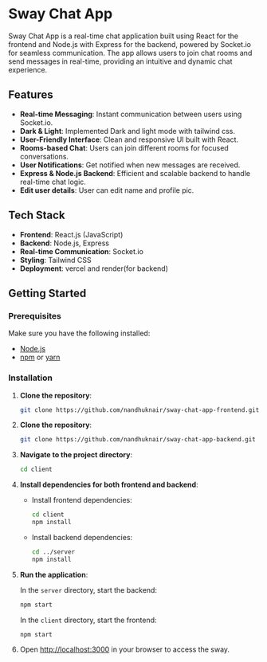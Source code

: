 # Sway Chat App

Sway Chat App is a real-time chat application built using React for the frontend and Node.js with Express for the backend, powered by Socket.io for seamless communication. The app allows users to join chat rooms and send messages in real-time, providing an intuitive and dynamic chat experience.

## Features

- **Real-time Messaging**: Instant communication between users using Socket.io.
- **Dark & Light**: Implemented Dark and light mode with tailwind css.
- **User-Friendly Interface**: Clean and responsive UI built with React.
- **Rooms-based Chat**: Users can join different rooms for focused conversations.
- **User Notifications**: Get notified when new messages are received.
- **Express & Node.js Backend**: Efficient and scalable backend to handle real-time chat logic.
- **Edit user details**: User can edit name and profile pic.

## Tech Stack

- **Frontend**: React.js (JavaScript)
- **Backend**: Node.js, Express
- **Real-time Communication**: Socket.io
- **Styling**: Tailwind CSS
- **Deployment**: vercel and render(for backend)

## Getting Started

### Prerequisites

Make sure you have the following installed:

- [Node.js](https://nodejs.org/)
- [npm](https://www.npmjs.com/) or [yarn](https://yarnpkg.com/)

### Installation

1. **Clone the repository**:

    ```bash
    git clone https://github.com/nandhuknair/sway-chat-app-frontend.git
    ```
    
2. **Clone the repository**:

    ```bash
    git clone https://github.com/nandhuknair/sway-chat-app-backend.git
    ```

3. **Navigate to the project directory**:

    ```bash
    cd client
    ```

4. **Install dependencies for both frontend and backend**:

    - Install frontend dependencies:

      ```bash
      cd client
      npm install
      ```

    - Install backend dependencies:

      ```bash
      cd ../server
      npm install
      ```

5. **Run the application**:

    In the `server` directory, start the backend:

    ```bash
    npm start
    ```

    In the `client` directory, start the frontend:

    ```bash
    npm start
    ```

6. Open [http://localhost:3000](http://localhost:3000) in your browser to access the sway.



